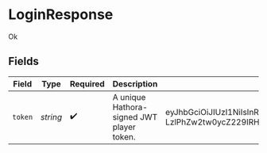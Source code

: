 # LoginResponse

Ok


## Fields

| Field                                                                                                                                                                                               | Type                                                                                                                                                                                                | Required                                                                                                                                                                                            | Description                                                                                                                                                                                         | Example                                                                                                                                                                                             |
| --------------------------------------------------------------------------------------------------------------------------------------------------------------------------------------------------- | --------------------------------------------------------------------------------------------------------------------------------------------------------------------------------------------------- | --------------------------------------------------------------------------------------------------------------------------------------------------------------------------------------------------- | --------------------------------------------------------------------------------------------------------------------------------------------------------------------------------------------------- | --------------------------------------------------------------------------------------------------------------------------------------------------------------------------------------------------- |
| `token`                                                                                                                                                                                             | *string*                                                                                                                                                                                            | :heavy_check_mark:                                                                                                                                                                                  | A unique Hathora-signed JWT player token.                                                                                                                                                           | eyJhbGciOiJIUzI1NiIsInR5cCI6IkpXVCJ9.eyJ0eXBlIjoiYW5vbnltb3VzIiwiaWQiOiJ3aDA4eWN3eTJwOSIsIm5hbWUiOiJqaXR0ZXJ5LXNhbG1vbi1ndWxsIiwiaWF0IjoxNjg5MzQ5MTk3fQ.-LzlPhZw2tw0ycZ229IRHwwmINGKWNPFMDrXOphLjEk |